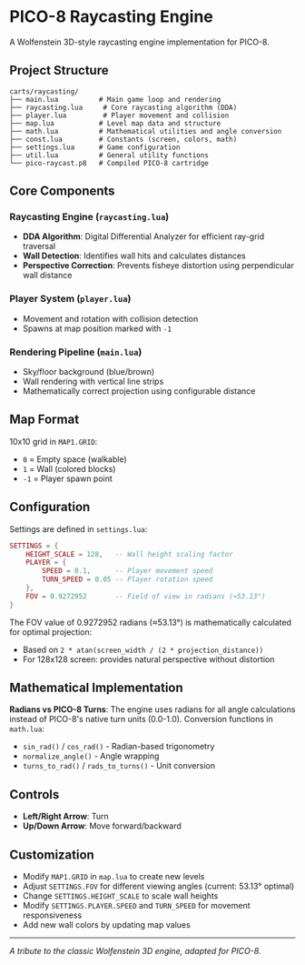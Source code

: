 # PICO-8 Raycasting Engine

A Wolfenstein 3D-style raycasting engine implementation for PICO-8.

## Project Structure

```
carts/raycasting/
├── main.lua          # Main game loop and rendering
├── raycasting.lua     # Core raycasting algorithm (DDA)
├── player.lua         # Player movement and collision
├── map.lua           # Level map data and structure
├── math.lua          # Mathematical utilities and angle conversion
├── const.lua         # Constants (screen, colors, math)
├── settings.lua      # Game configuration
├── util.lua          # General utility functions
└── pico-raycast.p8   # Compiled PICO-8 cartridge
```

## Core Components

### Raycasting Engine (`raycasting.lua`)

- **DDA Algorithm**: Digital Differential Analyzer for efficient ray-grid traversal
- **Wall Detection**: Identifies wall hits and calculates distances
- **Perspective Correction**: Prevents fisheye distortion using perpendicular wall distance

### Player System (`player.lua`)

- Movement and rotation with collision detection
- Spawns at map position marked with `-1`

### Rendering Pipeline (`main.lua`)

- Sky/floor background (blue/brown)
- Wall rendering with vertical line strips
- Mathematically correct projection using configurable distance

## Map Format

10x10 grid in `MAP1.GRID`:

- `0` = Empty space (walkable)
- `1` = Wall (colored blocks)
- `-1` = Player spawn point

## Configuration

Settings are defined in `settings.lua`:

```lua
SETTINGS = {
    HEIGHT_SCALE = 128,   -- Wall height scaling factor
    PLAYER = {
        SPEED = 0.1,      -- Player movement speed
        TURN_SPEED = 0.05 -- Player rotation speed
    },
    FOV = 0.9272952       -- Field of view in radians (≈53.13°)
}
```

The FOV value of 0.9272952 radians (≈53.13°) is mathematically calculated for optimal projection:

- Based on `2 * atan(screen_width / (2 * projection_distance))`
- For 128x128 screen: provides natural perspective without distortion

## Mathematical Implementation

**Radians vs PICO-8 Turns**: The engine uses radians for all angle calculations instead of PICO-8's native turn units (0.0-1.0). Conversion functions in `math.lua`:

- `sin_rad()` / `cos_rad()` - Radian-based trigonometry
- `normalize_angle()` - Angle wrapping
- `turns_to_rad()` / `rads_to_turns()` - Unit conversion

## Controls

- **Left/Right Arrow**: Turn
- **Up/Down Arrow**: Move forward/backward

## Customization

- Modify `MAP1.GRID` in `map.lua` to create new levels
- Adjust `SETTINGS.FOV` for different viewing angles (current: 53.13° optimal)
- Change `SETTINGS.HEIGHT_SCALE` to scale wall heights
- Modify `SETTINGS.PLAYER.SPEED` and `TURN_SPEED` for movement responsiveness
- Add new wall colors by updating map values

---

_A tribute to the classic Wolfenstein 3D engine, adapted for PICO-8._
